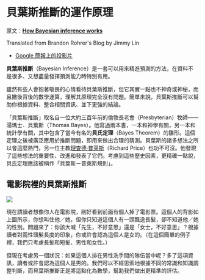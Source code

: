 # 貝葉斯推斷的運作原理

原文：[**How Bayesian inference works**](http://brohrer.github.io/how_bayesian_inference_works.html)

Translated from Brandon Rohrer's Blog by Jimmy Lin

* [Google 簡報上的投影片](https://docs.google.com/presentation/d/1325yenZP_VdHoVj-tU0AnbQUxFwb8Fl1VdyAAUxEzfg/edit?usp=sharing)

**貝葉斯推斷**（Bayesian Inference）是一套可以用來精進預測的方法，在資料不是很多、又想盡量發揮預測能力時特別有用。

雖然有些人會抱著敬畏的心情看待貝葉斯推斷，但它其實一點也不神奇或神秘，而且撇後背後的數學運算，理解其原理完全沒有問題。簡單來說，貝葉斯推斷可以幫助你根據資料、整合相關資訊、並下更強的結論。

「貝葉斯推斷」取名自一位大約三百年前的倫敦長老會（Presbyterian）牧師——湯瑪士．貝葉斯（Thomas Bayes）。他寫過兩本書，一本和神學有關，另一本和統計學有關，其中包含了當今有名的**貝氏定理**（Bayes Theorem）的雛形。這個定理之後被廣泛應用於推斷問題，即用來做出合理的猜測。貝葉斯的諸多想法之所以會這麼熱門，另一位主教[理查德·普莱斯](http://onlinelibrary.wiley.com/doi/10.1111/j.1740-9713.2013.00638.x/full)（Richard Price）也功不可沒。他發現了這些想法的重要性、改進和發表了它們。考慮到這些歷史因素，更精確一點說，貝氏定理應該被稱作「貝葉斯－普萊斯規則」。

## 電影院裡的貝葉斯推斷

[![](http://brohrer.github.io/images/bayesian_5.png)](https://youtu.be/5NMxiOGL39M?t=48s)

現在請讀者想像你人在電影院，剛好看到前面有個人掉了電影票。這個人的背影如上圖所示，你想叫住他／她，但你只知道這個人有一頭飄逸長髮，卻不知道他／她的性別。問題來了：你該大喊「先生，不好意思」還是「女士，不好意思」？根據讀者對兩性頭髮長度的印象，你或許會認為這個人是女的。（在這個簡單的例子裡，我們只考慮長髮和短髮、男性和女性。）

但現在考慮另一個狀況：如果這個人排在男性洗手間的隊伍當中呢？多了這項資訊，讀者或許會認為這個人是男的。我們可以不經思索地根據不同的常識和知識調整判斷，而貝葉斯推斷正是將這點化為數學，幫助我們做出更精準的評估。

